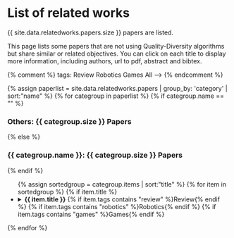 # List of related works

{{ site.data.relatedworks.papers.size }} papers are listed. 

This page lists some papers that are not using Quality-Diversity algorithms but share similar or related objectives.
You can click on each title to display more information, including authors, url to pdf, abstract and bibtex. 

{% comment %} tags:
<span class="badge review">Review</span>
<span class="badge robotics">Robotics</span>
<span class="badge games">Games</span>
<span class="badge all">All</span> ––>
{% endcomment %}

{% assign paperlist = site.data.relatedworks.papers | group_by: 'category' | sort:"name"  %}
{% for categroup in paperlist %}
{% if categroup.name == "" %}
   <h3>Others: {{ categroup.size }} Papers</h3>
{% else %}
   <h3>{{ categroup.name }}: {{ categroup.size }} Papers</h3>
{% endif %}
<ul>
	{% assign sortedgroup = categroup.items | sort:"title"  %}
	{% for item in sortedgroup %}
	{% if item.title %}
	<li>
		<details><summary><b>{{ item.title }}</b>
		{% if item.tags contains "review" %}<span class="badge review">Review</span>{% endif %}
		{% if item.tags contains "robotics" %}<span class="badge robotics">Robotics</span>{% endif %}
		{% if item.tags contains "games" %}<span class="badge games">Games</span>{% endif %}
		</summary>
		<blockquote>
		{% if item.authors %}
		   <h4>Authors:</h4>
		   <ul>
		   {% for author in item.authors %}
		      <li>{{ author }}</li>
		   {% endfor %}
		   </ul>
		{% endif %}

		{% if item.abstract %}
		   <h4>Abstract:</h4>
		   {{ item.abstract }}
		{% endif %}

		{% if item.pdfurl or item.codeurl or item.webpageurl %}
		   <h4>Links:</h4>
		   <ul>
		   {% if item.pdfurl %}
		   <li><a href="{{ item.pdfurl }}">Paper</a></li>
		   {% endif %}
		   {% if item.codeurl %}
		   <li><a href="{{ item.codeurl }}">Source-code</a></li>
		   {% endif %}
		   {% if item.webpageurl %}
		   <li><a href="{{ item.webpageurl }}">Webpage</a></li>
		   {% endif %}
		   </ul>
		{% endif %}

		{% if item.bibtex %}	 
		   <h4>Bibtex:</h4>
		   <pre><code>{{ item.bibtex }}</code></pre>
		{% endif %}

		<hr>
		
		 </blockquote>
		</details>
	</li>
	{% endif %}
	{% endfor %}
</ul>
{% endfor %}

